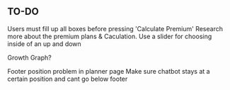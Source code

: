 ## TO-DO

Users must fill up all boxes before pressing 'Calculate Premium'
Research more about the premium plans & Caculation.
Use a slider for choosing inside of an up and down

Growth Graph?

Footer position problem in planner page
Make sure chatbot stays at a certain position and cant go below footer
